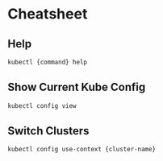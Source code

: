 # Cheatsheet

## Help

```bash
kubectl {command} help
```

## Show Current Kube Config

```bash
kubectl config view
```

## Switch Clusters

```bash
kubectl config use-context {cluster-name}
```
